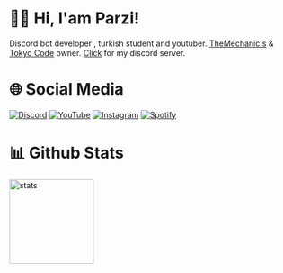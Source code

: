 # 👋🏻 Hi, I'am Parzi!
Discord bot developer , turkish student and youtuber. <a href="https://discord.gg/aoijs" rel="nofollow">TheMechanic's</a> & <a href="https://discord.gg/FSFxzCXRFs" rel="nofollow">Tokyo Code</a> owner. <a href="https://discord.gg/wuCZ92GbQ5" rel="nofollow">Click</a> for my discord server.

# 🌐 Social Media
[![Discord](https://img.shields.io/badge/ParzivaL400%20-323330.svg?&style=for-the-badge&logo=discord&logoColor=white)](https://discordapp.com/users/771311848993587210) [![YouTube](https://img.shields.io/badge/ParzivaL400%20-323330.svg?&style=for-the-badge&logo=youtube&logoColor=ff0000)](https://youtube.com/ParzivaL400) [![Instagram](https://img.shields.io/badge/parziisgod%20-323330.svg?&style=for-the-badge&logo=instagram&logoColor=FA3A88)](https://instagram.com/parziisgod) [![Spotify](https://img.shields.io/badge/ParzivaL%20-323330.svg?&style=for-the-badge&logo=spotify&logoColor=52BA21)](https://open.spotify.com/user/tvb197o24y1kz5l6f2vd1cvl8?si=QOyBBLUoTFeJt4gg26x2lw&utm_source=copy-link)

# 📊 Github Stats
<a href="https://github.com/ParziDev"><img src="https://github-readme-stats.vercel.app/api?username=ParziDev&show_icons=true&theme=react" width="%100" height="150px" alt="stats"/></a>

